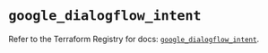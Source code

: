 # `google_dialogflow_intent`

Refer to the Terraform Registry for docs: [`google_dialogflow_intent`](https://registry.terraform.io/providers/hashicorp/google/6.43.0/docs/resources/dialogflow_intent).
